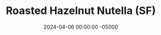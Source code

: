 ---
layout: post
title:  "Roasted Hazelnut Nutella (SF)"
date:   2024-04-06 00:00:00 -05000
categories: 
- Recipes
- Sauces, etc.
permalink: /recipes/nutella
image: /assets/Food/Spreads, Sauces, Toppings/Nutella/nutella-cover.jpg
ing: nutella-ing
facts: nutella-facts
Prep: 15
Rest: 
Cook: 10
Source1: https://youtu.be/BKpYqGMY6sw?si=qIBL-ASJzBmdKiPO
Source2: 
tags: 
- hazelnut butter
- nutella
- peanut butter
- almond butter
- blend
- natural nut butter
- spread
- toast
- chocolate
- carob
- cocoa
- applesauce
- unsweetened applesauce
Description: Did you know that Nutella contains only about 13% hazelnuts? More than half of Nutella is pure sugar, and over a third of it is hydrogenated oils, gross. This recipe is a much cleaner Nutella, instead being predominantly hazelnuts, and sweetened with fully natural overripe bananas. Carob powder makes it slightly sweeter as well, but feel free to use cocoa powder instead. The nutrition facts are for a 33 g serving, about 2 tbsp
Instructions: 
- Preheat your air fryer to 300F. Add hazelnuts to the basket, and roast for 15 minutes. Allow them to rest for about 5 minutes, until cool to the touch<br><br>

- Place nuts inside a large paper or dish towel, and rub together to remove the skins<br><br>

- Add the skinned nuts to a food processor, and blend until a super smooth hazelnut butter forms, scraping down the sides every minute or so. This can take about 5 minutes; don't stop too early<br><br>
- <center><img src="/assets/Food/Spreads, Sauces, Toppings/Nutella/nutella-3.jpg" alt="" class="instruction-image"></center><br>

- Only once your hazelnut butter is fully made, blend in the rest of the ingredients - bananas, carob (or cocoa), vanilla, and salt. Blend until smooth and thin out with applesauce until you have a spreadable texture. Add any sweetener to taste (if desired). Transfer across 2 small mason jars, and store in the fridge<br><br>
- <center><img src="/assets/Food/Spreads, Sauces, Toppings/Nutella/nutella-4.jpg" alt="" class="instruction-image"></center>
---